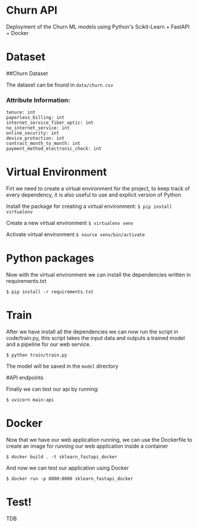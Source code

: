 # Churn API
Deployment of the Churn ML models using Python's Scikit-Learn + FastAPI + Docker

# Dataset
##Churn  Dataset

The dataset can be found in `data/churn.csv`


### Attribute Information:

    tenure: int
    paperless_billing: int
    internet_service_fiber_optic: int
    no_internet_service: int
    online_security: int
    device_protection: int
    contract_month_to_month: int
    payment_method_electronic_check: int

# Virtual Environment

Firt we need to create a virtual environment for the project, to keep track of every dependency, it is also useful to use and explicit version of Python

Install the package for creating a virtual environment:
`$ pip install virtualenv`

Create a new virtual environment
`$ virtualenv venv`

Activate virtual environment
`$ source venv/bin/activate`

# Python packages

Now with the virtual environment we can install the dependencies written in requirements.txt

`$ pip install -r requirements.txt`

# Train

After we have install all the dependencies we can now run the script in code/train.py, this script takes the input data and outputs a trained model and a pipeline for our web service.

`$ python train/train.py`

The model will be saved in the `model` directory

#API endpoints

Finally we can test our api by running:

`$ uvicorn main:api`

# Docker

Now that we have our web application running, we can use the Dockerfile to create an image for running our web application inside a container

`$ docker build . -t sklearn_fastapi_docker`

And now we can test our application using Docker

`$ docker run -p 8000:8000 sklearn_fastapi_docker`

# Test!

TDB
